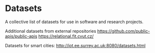 # Datasets
A collective list of datasets for use in software and research projects.

Additional datasets from external repositories
https://github.com/public-apis/public-apis
https://relational.fit.cvut.cz/


Datasets for smart cities:
http://iot.ee.surrey.ac.uk:8080/datasets.html